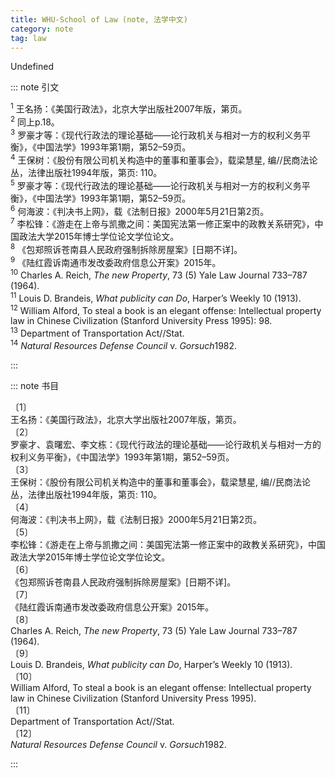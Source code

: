 ```yaml
---
title: WHU-School of Law (note, 法学中文)
category: note
tag: law
---
```


<!-- 此文件由脚本自动生成，请勿手动修改！ -->

Undefined


::: note 引文

  <sup>1</sup> 王名扬：《美国行政法》，北京大学出版社2007年版，第页。<br>
  <sup>2</sup> 同上p.18。<br>
  <sup>3</sup> 罗豪才等：《现代行政法的理论基础——论行政机关与相对一方的权利义务平衡》，《中国法学》1993年第1期，第52–59页。<br>
  <sup>4</sup> 王保树：《股份有限公司机关构造中的董事和董事会》，载梁慧星, 编//民商法论丛，法律出版社1994年版，第页: 110。<br>
  <sup>5</sup> 罗豪才等：《现代行政法的理论基础——论行政机关与相对一方的权利义务平衡》，《中国法学》1993年第1期，第52–59页。<br>
  <sup>6</sup> 何海波：《判决书上网》，载《法制日报》2000年5月21日第2页。<br>
  <sup>7</sup> 李松锋：《游走在上帝与凯撒之间：美国宪法第一修正案中的政教关系研究》，中国政法大学2015年博士学位论文学位论文。<br>
  <sup>8</sup> 《包郑照诉苍南县人民政府强制拆除房屋案》[日期不详]。<br>
  <sup>9</sup> 《陆红霞诉南通市发改委政府信息公开案》2015年。<br>
  <sup>10</sup> Charles A. Reich, <i>The new Property</i>, 73 (5) Yale Law Journal 733–787 (1964).<br>
  <sup>11</sup> Louis D. Brandeis, <i>What publicity can Do</i>, Harper’s Weekly 10 (1913).<br>
  <sup>12</sup> William Alford, To steal a book is an elegant offense: Intellectual property law in Chinese Civilization (Stanford University Press 1995): 98.<br>
  <sup>13</sup> Department of Transportation Act//Stat.<br>
  <sup>14</sup> <i>Natural Resources Defense Council <span style="font-style:normal;">v.</span> Gorsuch</i>1982.<br>


:::



::: note 书目

  <div class="csl-bib-body">
  <div class="csl-entry second-field-align-flush " >
    <div class="csl-left-margin">〔1〕</div><div class="csl-right-inline">王名扬：《美国行政法》，北京大学出版社2007年版，第页。</div>
  </div>  <div class="csl-entry second-field-align-flush " >
    <div class="csl-left-margin">〔2〕</div><div class="csl-right-inline">罗豪才、袁曙宏、李文栋：《现代行政法的理论基础——论行政机关与相对一方的权利义务平衡》，《中国法学》1993年第1期，第52–59页。</div>
  </div>  <div class="csl-entry second-field-align-flush " >
    <div class="csl-left-margin">〔3〕</div><div class="csl-right-inline">王保树：《股份有限公司机关构造中的董事和董事会》，载梁慧星, 编//民商法论丛，法律出版社1994年版，第页: 110。</div>
  </div>  <div class="csl-entry second-field-align-flush " >
    <div class="csl-left-margin">〔4〕</div><div class="csl-right-inline">何海波：《判决书上网》，载《法制日报》2000年5月21日第2页。</div>
  </div>  <div class="csl-entry second-field-align-flush " >
    <div class="csl-left-margin">〔5〕</div><div class="csl-right-inline">李松锋：《游走在上帝与凯撒之间：美国宪法第一修正案中的政教关系研究》，中国政法大学2015年博士学位论文学位论文。</div>
  </div>  <div class="csl-entry second-field-align-flush " >
    <div class="csl-left-margin">〔6〕</div><div class="csl-right-inline">《包郑照诉苍南县人民政府强制拆除房屋案》[日期不详]。</div>
  </div>  <div class="csl-entry second-field-align-flush " >
    <div class="csl-left-margin">〔7〕</div><div class="csl-right-inline">《陆红霞诉南通市发改委政府信息公开案》2015年。</div>
  </div>  <div class="csl-entry second-field-align-flush " >
    <div class="csl-left-margin">〔8〕</div><div class="csl-right-inline">Charles A. Reich, <i>The new Property</i>, 73 (5) Yale Law Journal 733–787 (1964).</div>
  </div>  <div class="csl-entry second-field-align-flush " >
    <div class="csl-left-margin">〔9〕</div><div class="csl-right-inline">Louis D. Brandeis, <i>What publicity can Do</i>, Harper’s Weekly 10 (1913).</div>
  </div>  <div class="csl-entry second-field-align-flush " >
    <div class="csl-left-margin">〔10〕</div><div class="csl-right-inline">William Alford, To steal a book is an elegant offense: Intellectual property law in Chinese Civilization (Stanford University Press 1995).</div>
  </div>  <div class="csl-entry second-field-align-flush " >
    <div class="csl-left-margin">〔11〕</div><div class="csl-right-inline">Department of Transportation Act//Stat.</div>
  </div>  <div class="csl-entry second-field-align-flush " >
    <div class="csl-left-margin">〔12〕</div><div class="csl-right-inline"><i>Natural Resources Defense Council <span style="font-style:normal;">v.</span> Gorsuch</i>1982.</div>
  </div>  </div>


:::

<!-- more -->